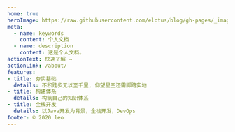 ```yaml
---
home: true
heroImage: https://raw.githubusercontent.com/elotus/blog/gh-pages/_images/index.gif
meta:
  - name: keywords
    content: 个人文档
  - name: description
    content: 这是个人文档。
actionText: 快速了解 →
actionLink: /about/
features:
- title: 夯实基础
  details: 不积跬步无以至千里, 仰望星空还需脚踏实地
- title: 构建体系
  details: 构筑自己的知识体系
- title: 全栈开发
  details: 以Java开发为背景，全栈开发，DevOps
footer: © 2020 leo
---
```

